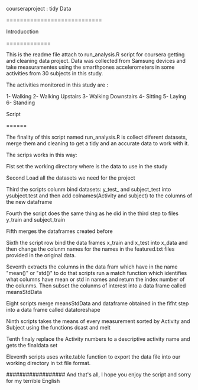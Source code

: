 courseraproject : tidy Data

============================


Introducction

=============

This is the readme file attach to run_analysis.R script for coursera getting and cleaning data project.
Data was collected from Samsung devices and take measuramentes using the smarthpones accelerometers in some activities from 30 subjects in this study.

The activities monitored in this study are :

1- Walking
2- Walking Upstairs
3- Walking Downstairs
4- Sitting
5- Laying
6- Standing


Script

======

The finality of this script named run_analysis.R is collect diferent datasets, merge them and cleaning to get a tidy 
and an accurate data to work with it.

The scrips works in this way:

Fist set the working directory where is the data to use in the study

Second Load all the datasets we need for the project

Third the scripts colunm bind datasets: y_test_ and subject_test into ysubject.test and then add colnames(Activity and 
subject) to the columns of the new dataframe

Fourth the script does the same thing as he did in the third step to files y_train and subject_train

Fifth merges the dataframes created before

Sixth the script row bind the data frames x_train and x_test into x_data and then change the colunm names for the names
in the featured.txt files provided in the original data.

Seventh extracts the columns in the data fram which have in the name "mean()" or "std()" to do that scripts run a match 
function which identifies what columns have mean or std in names and return the index number of the colunms. Then subset 
the colunms of interest into a data frame called meansStdData

Eight scripts merge meansStdData and dataframe obtained in the fifht step into a data frame called datatoreshape

Ninth scripts takes the means of every measurement sorted by Activity and Subject using the functions dcast and melt

Tenth finaly replace the Activity numbers to a descriptive activity name and gets the finaldata set

Eleventh scripts uses write.table function to export the data file into our working directory in txt file format.




################## And that's all, I hope you enjoy the script and sorry for my terrible English




